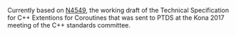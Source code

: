 Currently based on [N4549](wg21.link/N4649), the working draft of the Technical Specification for C++ Extentions for Coroutines that was sent to PTDS at the Kona 2017 meeting of the C++ standards committee.
